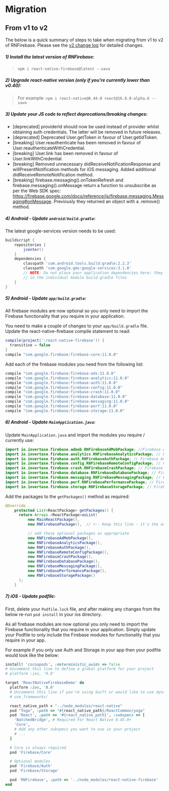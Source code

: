 # Migration

## From v1 to v2

The below is a quick summary of steps to take when migrating from v1 to v2 of RNFirebase. Please see the [v2 change log](https://github.com/invertase/react-native-firebase/releases/tag/v2.0.0) for detailed changes.

##### 1) Install the latest version of RNFirebase:
> `npm i react-native-firebase@latest --save`




##### 2) Upgrade react-native version (only if you're currently lower than v0.40):

> For example: `npm i react-native@0.44.0 react@16.0.0-alpha.6 --save`




##### 3) Update your JS code to reflect deprecations/breaking changes:



- [deprecated] providerId should now be used instead of provider whilst obtaining auth credentials. The latter will be removed in future releases.
- [deprecated] Deprecated User.getToken in favour of User.getIdToken.
- [breaking] User.reauthenticate has been removed in favour of User.reauthenticateWithCredential.
- [breaking] User.link has been removed in favour of User.linkWithCredential.
- [breaking] Removed unnecessary didReceiveNotificationResponse and willPresentNotification methods for iOS messaging. Added additional didReceiveRemoteNotification method.
- [breaking] firebase.messaging().onTokenRefresh and firebase.messaging().onMessage return a function to unsubscribe as per the Web SDK spec: https://firebase.google.com/docs/reference/js/firebase.messaging.Messaging#onMessage. Previously they returned an object with a .remove() method.






##### 4) Android - Update `android/build.gradle`:


The latest google-services version needs to be used:

```groovy
buildscript {
    repositories {
        jcenter()
    }
    dependencies {
        classpath 'com.android.tools.build:gradle:2.2.3'
        classpath 'com.google.gms:google-services:3.1.0'
        // NOTE: Do not place your application dependencies here; they belong
        // in the individual module build.gradle files
    }
}
```





##### 5) Android - Update `app/build.gradle`:


All firebase modules are now optional so you only need to import the Firebase functionality that you require in your application.

You need to make a couple of changes to your `app/build.gradle` file.  Update the react-native-firebase compile statement to read:

```groovy
compile(project(':react-native-firebase')) {
  transitive = false
}
compile "com.google.firebase:firebase-core:11.0.0"
```
Add each of the firebase modules you need from the following list:
```groovy
compile "com.google.firebase:firebase-ads:11.0.0"
compile "com.google.firebase:firebase-analytics:11.0.0"
compile "com.google.firebase:firebase-auth:11.0.0"
compile "com.google.firebase:firebase-config:11.0.0"
compile "com.google.firebase:firebase-crash:11.0.0"
compile "com.google.firebase:firebase-database:11.0.0"
compile "com.google.firebase:firebase-messaging:11.0.0"
compile "com.google.firebase:firebase-perf:11.0.0"
compile "com.google.firebase:firebase-storage:11.0.0"
```





##### 6) Android - Update `MainApplication.java`:



Update `MainApplication.java` and import the modules you require / currently use:

```java
import io.invertase.firebase.admob.RNFirebaseAdMobPackage; //Firebase AdMob
import io.invertase.firebase.analytics.RNFirebaseAnalyticsPackage; // Firebase Analytics
import io.invertase.firebase.auth.RNFirebaseAuthPackage; // Firebase Auth
import io.invertase.firebase.config.RNFirebaseRemoteConfigPackage; // Firebase Remote Config
import io.invertase.firebase.crash.RNFirebaseCrashPackage; // Firebase Crash Reporting
import io.invertase.firebase.database.RNFirebaseDatabasePackage; // Firebase Realtime Database
import io.invertase.firebase.messaging.RNFirebaseMessagingPackage; // Firebase Cloud Messaging
import io.invertase.firebase.perf.RNFirebasePerformancePackage; // Firebase Performance Monitoring
import io.invertase.firebase.storage.RNFirebaseStoragePackage; // Firebase Storage
```
Add the packages to the `getPackages()` method as required:
```java
@Override
    protected List<ReactPackage> getPackages() {
      return Arrays.<ReactPackage>asList(
          new MainReactPackage(),
          new RNFirebasePackage(),  // <-- Keep this line - it's the only one that's required

          // add these optional packages as appropriate
          new RNFirebaseAdMobPackage(),
          new RNFirebaseAnalyticsPackage(),
          new RNFirebaseAuthPackage(),
          new RNFirebaseRemoteConfigPackage(),
          new RNFirebaseCrashPackage(),
          new RNFirebaseDatabasePackage(),
          new RNFirebaseMessagingPackage(),
          new RNFirebasePerformancePackage(),
          new RNFirebaseStoragePackage()
      );
    }
```





##### 7) iOS - Update podfile:

First, delete your `Podfile.lock` file, and after making any changes from the below re-run `pod install` in your ios directory.

As all firebase modules are now optional you only need to import the Firebase functionality that you require in your application.  Simply update your Podfile to only include the Firebase modules for functionality that you require in your app.

For example if you only use Auth and Storage in your app then your podfile would look like the below:

```ruby
install! 'cocoapods', :deterministic_uuids => false
# Uncomment this line to define a global platform for your project
# platform :ios, '9.0'

target 'ReactNativeFirebaseDemo' do
  platform :ios, '8.0'
  # Uncomment this line if you're using Swift or would like to use dynamic frameworks
  # use_frameworks!

  react_native_path = "../node_modules/react-native"
  pod "Yoga", :path => "#{react_native_path}/ReactCommon/yoga"
  pod 'React', :path => '#{react_native_path}', :subspecs => [
    'BatchedBridge', # Required For React Native 0.45.0+
    'Core',
    # Add any other subspecs you want to use in your project
    # ...
  ]

  # Core is always required
  pod 'Firebase/Core'

  # Optional modules
  pod 'Firebase/Auth'
  pod 'Firebase/Storage'

  pod 'RNFirebase', :path => '../node_modules/react-native-firebase'
end
```


